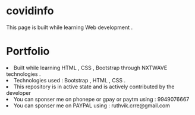 # covidinfo
This page is built while learning Web development . 

# Portfolio


<li>Built while learning HTML , CSS , Bootstrap through NXTWAVE technologies . </li>
<li>Technologies used : Bootstrap , HTML , CSS .</li>
<li>This repository is in active state and is actively contributed by the developer</li>

<li> You can sponser me on phonepe or gpay or paytm using : 9949076667 </li>
 <li> You can sponser me on PAYPAL using : ruthvik.crre@gmail.com</li>

